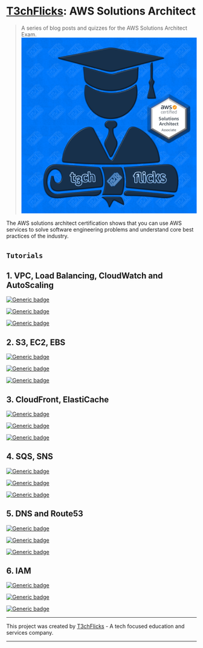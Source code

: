 # [T3chFlicks](https://t3chflicks.org): AWS Solutions Architect

> A series of blog posts and quizzes for the AWS Solutions Architect Exam.
![thumbnail](./thumbnail.png)

The AWS solutions architect certification shows that you can use AWS services to solve software engineering problems and understand core best practices of the industry.

## `Tutorials`
## 1. VPC, Load Balancing, CloudWatch and AutoScaling
[![Generic badge](https://img.shields.io/badge/Blog_Post-Github-orange.svg)](./blog_posts/1.md)

[![Generic badge](https://img.shields.io/badge/Blog_Post-Medium-blue.svg)](https://t3chflicks.medium.com/aws-solutions-architect-quiz-vpc-load-balancing-cloudwatch-autoscaling-aa3edee34d16)

[![Generic badge](https://img.shields.io/badge/Quiz-Google-red.svg)](https://docs.google.com/forms/d/e/1FAIpQLSeCSYVLprBjo1h5hnOLeSiQ47HZufPNAX2bN7nHvAYZGscADw/viewform?usp=sf_link)

## 2. S3, EC2, EBS
[![Generic badge](https://img.shields.io/badge/Blog_Post-Github-orange.svg)](./blog_post.md)

[![Generic badge](https://img.shields.io/badge/Blog_Post-Medium-blue.svg)](https://t3chflicks.medium.com/aws-solutions-architect-quiz-2-s3-ec2-ebs-173d40515dd)

[![Generic badge](https://img.shields.io/badge/Quiz-Google-red.svg)](https://docs.google.com/forms/d/e/1FAIpQLSeMfE2ojBJ5TBo1DfD_JSd_0bM7SJBBusZ1Fdt0FW8Kaw5o1w/viewform?usp=sf_link)

## 3. CloudFront, ElastiCache
[![Generic badge](https://img.shields.io/badge/Blog_Post-Github-orange.svg)](./blog_post.md)

[![Generic badge](https://img.shields.io/badge/Blog_Post-Medium-blue.svg)](https://t3chflicks.medium.com/aws-solutions-architect-quiz-3-cloudfront-elasticache-f77fd08949e8)

[![Generic badge](https://img.shields.io/badge/Quiz-Google-red.svg)](https://docs.google.com/forms/d/e/1FAIpQLSfWpXfj56I3LoLSCbo3q_Hfo4a_hY4cVp5no1_qrVA0SkSAFA/viewform?usp=sf_link)

## 4. SQS, SNS
[![Generic badge](https://img.shields.io/badge/Blog_Post-Github-orange.svg)](./blog_post.md)

[![Generic badge](https://img.shields.io/badge/Blog_Post-Medium-blue.svg)](https://t3chflicks.medium.com/aws-solutions-architect-quiz-4-sqs-sns-b0b4390d5475)

[![Generic badge](https://img.shields.io/badge/Quiz-Google-red.svg)](https://docs.google.com/forms/d/e/1FAIpQLScIm7kB2mEMA9XtEQzA2fKMM6apXkPWgnD-4oyIhn53hIML3g/viewform?usp=sf_link)

## 5. DNS and Route53
[![Generic badge](https://img.shields.io/badge/Blog_Post-Github-orange.svg)](./blog_post.md)

[![Generic badge](https://img.shields.io/badge/Blog_Post-Medium-blue.svg)](https://t3chflicks.medium.com/aws-solutions-architect-quiz-5-dns-and-route53-1ca28cf9c5a1)

[![Generic badge](https://img.shields.io/badge/Quiz-Google-red.svg)](https://docs.google.com/forms/d/e/1FAIpQLSekohjK9mMGaG4ZJaC9NqJcuqxxJV7jxmvH_tHS5sbIXLrvmA/viewform?usp=sf_link)

## 6. IAM
[![Generic badge](https://img.shields.io/badge/Blog_Post-Github-orange.svg)](./blog_post.md)

[![Generic badge](https://img.shields.io/badge/Blog_Post-Medium-blue.svg)](https://t3chflicks.medium.com/aws-solutions-architect-quiz-6-iam-5d34116f3c73)

[![Generic badge](https://img.shields.io/badge/Quiz-Google-red.svg)](https://docs.google.com/forms/d/e/1FAIpQLSe1ob9pRCxTwpzjJaQi0vYMqHHonJ8YVOvvq_4VQfm6Hqa0Pg/viewform?usp=sf_link)

---

This project was created by [T3chFlicks](https://t3chflicks.org) - A tech focused education and services company.

---
